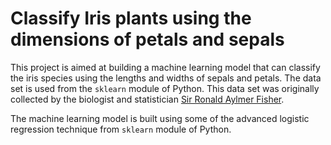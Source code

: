 # Classify Iris plants using the dimensions of petals and sepals

This project is aimed at building a machine learning model that can classify the iris species using the lengths and widths of sepals and petals.
 The data set is used from the `sklearn` module of Python.
 This data set was originally collected by the biologist and statistician [Sir Ronald Aylmer Fisher](https://en.wikipedia.org/wiki/Ronald_Fisher).

The machine learning model is built using some of the advanced logistic regression technique from `sklearn` module of Python.